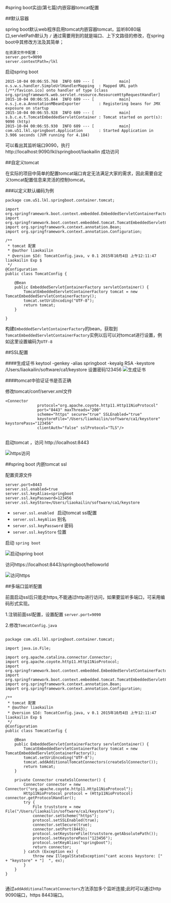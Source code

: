 #spring boot实战(第七篇)内嵌容器tomcat配置

##默认容器

spring boot默认web程序启用tomcat内嵌容器tomcat，监听8080端口,servletPath默认为 `/` 通过需要用到的就是端口、上下文路径的修改，在spring boot中其修改方法及其简单；
	
	在资源文件中配置：	
	server.port=9090 
	server.contextPath=/lkl

启动spring boot 

```
2015-10-04 00:06:55.768  INFO 609 --- [           main] o.s.w.s.handler.SimpleUrlHandlerMapping  : Mapped URL path [/**/favicon.ico] onto handler of type [class org.springframework.web.servlet.resource.ResourceHttpRequestHandler]
2015-10-04 00:06:55.844  INFO 609 --- [           main] o.s.j.e.a.AnnotationMBeanExporter        : Registering beans for JMX exposure on startup
2015-10-04 00:06:55.928  INFO 609 --- [           main] s.b.c.e.t.TomcatEmbeddedServletContainer : Tomcat started on port(s): 9090 (http)
2015-10-04 00:06:55.930  INFO 609 --- [           main] com.u51.lkl.springboot.Application       : Started Application in 3.906 seconds (JVM running for 4.184)
```

可以看出其监听端口9090，执行
<a>http://localhost:9090/lkl/springboot/liaokailin</a> 成功访问



##自定义tomcat

在实际的项目中简单的配置tomcat端口肯定无法满足大家的需求，因此需要自定义tomcat配置信息来灵活的控制tomcat。

###以定义默认编码为例
	
```
package com.u51.lkl.springboot.container.tomcat;

import org.springframework.boot.context.embedded.EmbeddedServletContainerFactory;
import org.springframework.boot.context.embedded.tomcat.TomcatEmbeddedServletContainerFactory;
import org.springframework.context.annotation.Bean;
import org.springframework.context.annotation.Configuration;

/**
 * tomcat 配置
 * @author liaokailin
 * @version $Id: TomcatConfig.java, v 0.1 2015年10月4日 上午12:11:47 liaokailin Exp $
 */
@Configuration
public class TomcatConfig {

    @Bean
    public EmbeddedServletContainerFactory servletContainer() {
        TomcatEmbeddedServletContainerFactory tomcat = new TomcatEmbeddedServletContainerFactory();
        tomcat.setUriEncoding("UTF-8");
        return tomcat;
    }

}

```

构建`EmbeddedServletContainerFactory`的bean，获取到`TomcatEmbeddedServletContainerFactory`实例以后可以对tomcat进行设置，例如这里设置编码为`UTF-8`


##SSL配置

####生成证书
	keytool -genkey -alias springboot -keyalg RSA -keystore /Users/liaokailin/software/ca1/keystore
	设置密码123456
![生成证书](http://my.csdn.net/my/album/detail/1814999)

####tomcat中验证证书是否正确

修改tomcat/conf/server.xml文件
	
```
<Connector
              protocol="org.apache.coyote.http11.Http11NioProtocol"
              port="8443" maxThreads="200"
              scheme="https" secure="true" SSLEnabled="true"
              keystoreFile="/Users/liaokailin/software/ca1/keystore" keystorePass="123456"
              clientAuth="false" sslProtocol="TLS"/>
              
```

启动tomcat ，访问  <a>http://localhost:8443</a>

![https访问](http://my.csdn.net/my/album/detail/1815001)


##spring boot 内嵌tomcat ssl

配置资源文件

```
server.port=8443
server.ssl.enabled=true
server.ssl.keyAlias=springboot
server.ssl.keyPassword=123456
server.ssl.keyStore=/Users/liaokailin/software/ca1/keystore
```

* `server.ssl.enabled ` 启动tomcat ssl配置
* `server.ssl.keyAlias` 别名
* `server.ssl.keyPassword` 密码
* `server.ssl.keyStore` 位置

启动 `spring boot`

![启动spring boot](http://my.csdn.net/my/album/detail/1815003)

访问<a>https://localhost:8443/springboot/helloworld</a>

![访问https](http://my.csdn.net/my/album/detail/1815007)


##多端口监听配置

前面启动ssl后只能走https,不能通过http进行访问，如果要监听多端口，可采用编码形式实现。

1.注销前面ssl配置，设置配置 `server.port=9090 `

2.修改`TomcatConfig.java`

```

package com.u51.lkl.springboot.container.tomcat;

import java.io.File;

import org.apache.catalina.connector.Connector;
import org.apache.coyote.http11.Http11NioProtocol;
import org.springframework.boot.context.embedded.EmbeddedServletContainerFactory;
import org.springframework.boot.context.embedded.tomcat.TomcatEmbeddedServletContainerFactory;
import org.springframework.context.annotation.Bean;
import org.springframework.context.annotation.Configuration;

/**
 * tomcat 配置
 * @author liaokailin
 * @version $Id: TomcatConfig.java, v 0.1 2015年10月4日 上午12:11:47 liaokailin Exp $
 */
@Configuration
public class TomcatConfig {

    @Bean
    public EmbeddedServletContainerFactory servletContainer() {
        TomcatEmbeddedServletContainerFactory tomcat = new TomcatEmbeddedServletContainerFactory();
        tomcat.setUriEncoding("UTF-8");
        tomcat.addAdditionalTomcatConnectors(createSslConnector());
        return tomcat;
    }

    private Connector createSslConnector() {
        Connector connector = new Connector("org.apache.coyote.http11.Http11NioProtocol");
        Http11NioProtocol protocol = (Http11NioProtocol) connector.getProtocolHandler();
        try {
            File truststore = new File("/Users/liaokailin/software/ca1/keystore");
            connector.setScheme("https");
            protocol.setSSLEnabled(true);
            connector.setSecure(true);
            connector.setPort(8443);
            protocol.setKeystoreFile(truststore.getAbsolutePath());
            protocol.setKeystorePass("123456");
            protocol.setKeyAlias("springboot");
            return connector;
        } catch (Exception ex) {
            throw new IllegalStateException("cant access keystore: [" + "keystore" + "]  ", ex);
        }
    }
}


```

通过`addAdditionalTomcatConnectors`方法添加多个监听连接;此时可以通过http 9090端口，https 8443端口。








